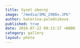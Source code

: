 ```yaml
---
title: Sysel obecný
image: "/media/IMG_2908v.JPG"
author: katerina-polednikova
published: true
date: 2016-07-22 09:13:17 +0000
category: gallery
layout: photo
---
```

